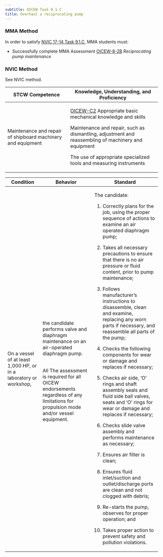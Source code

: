 ```yaml
---
subtitle: OICEW Task 9.1.C 
title: Overhaul a reciprocating pump
---
```



### MMA Method

In order to satisfy  [NVIC 17-14  Task  9.1.C]({{site.baseurl}}/assets/images/nvic-17-14.pdf), MMA students must:

* Successfully complete MMA Assessment [OICEW-8-2B]({{site.baseurl}}/assessments/Engine/OICEW-8-2B) *Reciprocating pump maintenance*


### NVIC Method

<a onclick="togglevisibility('nvic_methods')" >See NVIC method.</a>

<div id='nvic_methods' class='hide'>

<table>
<thead>
<tr>
<th class='forty'> STCW Competence </th>
<th class='sixty'> Knowledge, Understanding, and Proficiency </th>
</tr>
</thead>




<tbody>
<tr><td markdown='1'>

Maintenance and repair of shipboard machinery and equipment

</td><td markdown='1'>

[OICEW-C2](../../tables/31.html#OICEW-C2) Appropriate basic mechanical knowledge and skills 

Maintenance and repair, such as dismantling, adjustment and reassembling of machinery and equipment 

The use of appropriate specialized tools and measuring instruments

</td></tr>


</tbody>
</table>


<table>
<thead>
<tr><th class='twenty'>  Condition </th><th class='twenty'> Behavior </th><th  class='sixty'>Standard </th></tr>
</thead>
<tbody >



<tr><td markdown='1'>

On a vessel of at least 1,000 HP, or in a laboratory or workshop,

</td><td markdown='1'>

the candidate performs valve and diaphragm maintenance on an air-operated diaphragm pump.

<br>

<div class="tooltip">All
<span class="tooltiptext">
The assessment is required for all OICEW endorsements regardless of any limitations for propulsion mode and/or vessel equipment.
</span>
</div>


</td><td markdown='1'>

The candidate:

1. Correctly plans for the job, using the proper sequence of actions to examine an air operated diaphragm pump;

2. Takes all necessary precautions to  ensure that there is no air pressure or fluid content, prior to pump maintenance;

3. Follows manufacturer’s instructions to disassemble, clean and examine, replacing any worn parts if necessary, and reassemble all parts of the pump;

4. Checks the following components for wear or damage and replaces if necessary;

5. Checks air side, ‘O’ rings and shaft assembly seals and fluid side ball valves, seats and ‘O’ rings for wear or damage and replaces if necessary;

6. Checks slide valve assembly and performs maintenance as necessary;

7. Ensures air filter is clean;

8. Ensures fluid inlet/suction and outlet/discharge ports are clean and not clogged with debris;

9. Re-starts the pump, observes for proper operation; and

10. Takes proper action to prevent safety and pollution violations.

</td></tr>
</tbody>
</table>
</div>
